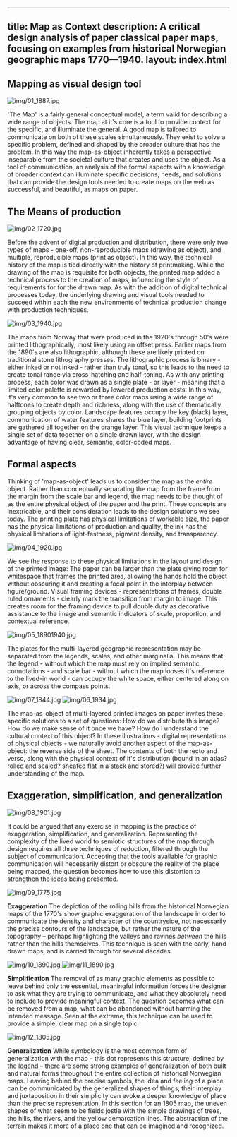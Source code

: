 
---
title: Map as Context
description: A critical design analysis of paper classical paper maps, focusing on examples from historical Norwegian geographic maps 1770—1940.
layout: index.html
---

## Mapping as visual design tool

![img/01_1887.jpg](https://cloud.githubusercontent.com/assets/1987772/4670754/c94b6170-5579-11e4-8e9a-673295c3487c.jpg)

'The Map' is a fairly general conceptual model, a term  valid for describing a wide range of objects. The map at it's core is a tool to provide context for the specific, and illuminate the general. A good map is tailored to communicate on both of these scales simultaneously. They exist to solve a specific problem, defined and shaped by the broader culture that has the problem. In this way the map-as-object inherently takes a perspective inseparable from the societal culture that creates and uses the object. As a tool of communication, an analysis of the formal aspects with a knowledge of broader context can illuminate specific decisions, needs, and solutions that can provide the design tools needed to create maps on the web as successful, and beautiful, as maps on paper.

## The Means of production

![img/02_1720.jpg](https://cloud.githubusercontent.com/assets/1987772/4670802/20a9ed56-557a-11e4-8361-aeff9b20f4ef.jpg)

Before the advent of digital production and distribution, there were only two types of maps - one-off, non-reproducible maps (drawing as object), and multiple, reproducible maps (print as object). In this way, the technical history of the map is tied directly with the history of printmaking. While the drawing of the map is requisite for both objects, the printed map added a technical process to the creation of maps, influencing the style of requirements for for the drawn map. As with the addition of digital technical processes today, the underlying drawing and visual tools needed to succeed within each the new environments of technical production change with production techniques.

![img/03_1940.jpg](https://cloud.githubusercontent.com/assets/1987772/4670833/61b34b62-557a-11e4-9a8d-f5355b76b81c.jpg)

The maps from Norway that were produced in the 1920's through 50's were printed lithographically, most likely using an offset press. Earlier maps from the 1890's are also lithographic, although these are likely printed on traditional stone lithography presses. The lithographic process is binary - either inked or not inked - rather than truly tonal, so this leads to the need to create tonal range via cross-hatching and half-toning. As with any printing process, each color was drawn as a single plate - or layer - meaning that a limited color palette is rewarded by lowered production costs. In this way, it's very common to see two or three color maps using a wide range of halftones to create depth and richness, along with the use of thematically grouping objects by color. Landscape features occupy the key (black) layer, communication of water features shares the blue layer, building footprints are gathered all together on the orange layer. This visual technique keeps a single set of data together on a single drawn layer, with the design advantage of having clear, semantic, color-coded maps.

## Formal aspects
Thinking of 'map-as-object' leads us to consider the map as the *entire* object. Rather than conceptually separating the map from the frame from the margin from the scale bar and legend, the map needs to be thought of as the entire physical object of the paper and the print. These concepts are inextricable, and their consideration leads to the design solutions we see today. The printing plate has physical limitations of workable size, the paper has the physical limitations of production and quality, the ink has the physical limitations of light-fastness, pigment density, and transparency.

![img/04_1920.jpg](https://cloud.githubusercontent.com/assets/1987772/4670899/28807e0e-557b-11e4-88b5-0e5fb9decf5e.jpg)

We see the response to these physical limitations in the layout and design of the printed image: The paper can be larger than the plate giving room for whitespace that frames the printed area, allowing the hands hold the object without obscuring it and creating a focal point in the interplay between figure/ground. Visual framing devices - representations of frames, double ruled ornaments - clearly mark the transition from margin to image. This creates room for the framing device to pull double duty as decorative assistance to the image and semantic indicators of scale, proportion, and contextual reference.

![img/05_18901940.jpg](https://cloud.githubusercontent.com/assets/1987772/4670943/a0bc87d2-557b-11e4-977a-8781e6baae92.jpg)

The plates for the multi-layered geographic representation may be separated from the legends, scales, and other marginalia. This means that the legend - without which the map must rely on implied semantic connotations - and scale bar - without which the map looses it's reference to the lived-in world - can occupy the white space, either centered along on axis, or across the compass points.

![img/07_1844.jpg](https://cloud.githubusercontent.com/assets/1987772/4671011/7771b5a4-557c-11e4-8e42-7612e28e864f.jpg)
![img/06_1934.jpg](https://cloud.githubusercontent.com/assets/1987772/4670992/47530346-557c-11e4-9489-391840bcaa9a.jpg)

The map-as-object of multi-layered printed images on paper invites these specific solutions to a set of questions: How do we distribute this image? How do we make sense of it once we have? How do I understand the cultural context of this object? In these illustrations - digital representations of physical objects - we naturally avoid another aspect of the map-as-object: the reverse side of the sheet. The contents of both the recto and verso, along with the physical context of it's distribution (bound in an atlas? rolled and sealed? sheafed flat in a stack and stored?) will provide further understanding of the map.

## Exaggeration, simplification, and generalization

![img/08_1901.jpg](https://cloud.githubusercontent.com/assets/1987772/4671023/a6e7f7e4-557c-11e4-934e-2d6aa4057ce8.jpg)

It could be argued that any exercise in mapping is the practice of exaggeration, simplification, and generalization. Representing the complexity of the lived world to semiotic structures of the map through design requires all three techniques of reduction, filtered through the subject of communication. Accepting that the tools available for graphic communication will necessarily distort or obscure the reality of the place being mapped, the question becomes how to use this distortion to strengthen the ideas being presented.

![img/09_1775.jpg](https://cloud.githubusercontent.com/assets/1987772/4671042/c9cdc4e6-557c-11e4-82b7-cdffb821ce0e.jpg)

**Exaggeration**
The depiction of the rolling hills from the historical Norwegian maps of the 1770's show graphic exaggeration of the landscape in order to communicate the density and character of the countryside, not necessarily the precise contours of the landscape, but rather the nature of the topography – perhaps highlighting the valleys and ravines _between_ the hills rather than the hills themselves. This technique is seen with the early, hand drawn maps, and is carried through for several decades.

![img/10_1890.jpg](https://cloud.githubusercontent.com/assets/1987772/4671055/ff8c8824-557c-11e4-92bf-b32540895071.jpg)
![img/11_1890.jpg](https://cloud.githubusercontent.com/assets/1987772/4671070/23257ff2-557d-11e4-937d-54e37568f8b2.jpg)

**Simplification**
The removal of as many graphic elements as possible to leave behind only the essential, meaningful information forces the designer to ask what they are trying to communicate, and what they absolutely need to include to provide meaningful context. The question becomes what can be removed from a map, what can be abandoned without harming the intended message. Seen at the extreme, this technique can be used to provide a simple, clear map on a single topic.

![img/12_1805.jpg](https://cloud.githubusercontent.com/assets/1987772/4671087/504b3440-557d-11e4-925a-8fbd0d139c9b.jpg)

**Generalization**
While symbology is the most common form of generalization with the map – this dot represents this structure, defined by the legend – there are some strong examples of generalization of both built and natural forms throughout the entire collection of historical Norwegian maps. Leaving behind the precise symbols, the idea and feeling of a place can be communicated by the generalized shapes of things, their interplay and juxtaposition in their simplicity can evoke a deeper knowledge of place than the precise representation. In this section for an 1805 map, the uneven shapes of what seem to be fields jostle with the simple drawings of trees, the hills, the rivers, and the yellow demarcation lines. The abstraction of the terrain makes it more of a place one that can be imagined and recognized.